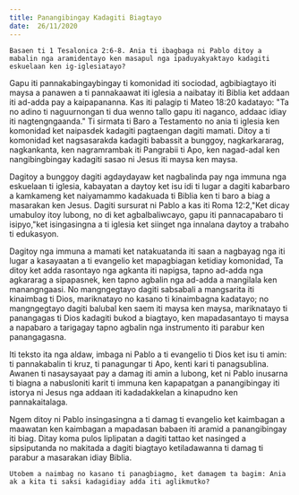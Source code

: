 ```yaml
---
title: Panangibingay Kadagiti Biagtayo
date:  26/11/2020
---
```


`Basaen ti 1 Tesalonica 2:6-8. Ania ti ibagbaga ni Pablo ditoy a mabalin nga aramidentayo ken masapul nga ipaduyakyaktayo kadagiti eskuelaan ken ig-iglesiatayo?`

Gapu iti pannakabingaybingay ti komonidad iti sociodad, agbibiagtayo iti maysa a panawen a ti pannakaawat iti iglesia a naibatay iti Biblia ket addaan iti ad-adda pay a kaipapananna. Kas iti palagip ti Mateo 18:20 kadatayo: "Ta no adino ti naguurnongan ti dua wenno tallo gapu iti naganco, addaac idiay iti nagtengngaanda." Ti sirmata ti Baro a Testamento no ania ti iglesia ken komonidad ket naipasdek kadagiti pagtaengan dagiti mamati. Ditoy a ti komonidad ket nagsasarakda kadagiti babassit a bunggoy, nagkarkararag, nagkankanta, ken nagramrambak iti Pangrabii ti Apo, ken nagad-adal ken nangibingbingay kadagiti sasao ni Jesus iti maysa ken maysa.

Dagitoy a bunggoy dagiti agdaydayaw ket nagbalinda pay nga immuna nga eskuelaan ti iglesia, kabayatan a daytoy ket isu idi ti lugar a dagiti kabarbaro a kamkameng ket naiyamammo kadakuada ti Biblia ken ti baro a biag a masarakan ken Jesus. Dagiti sursurat ni Pablo a kas iti Roma 12:2,"Ket dicay umabuloy itoy lubong, no di ket agbalbaliwcayo, gapu iti pannacapabaro ti isipyo,"ket isingasingna a ti iglesia ket siinget nga innalana daytoy a trabaho ti edukasyon.

Dagitoy nga immuna a mamati ket natakuatanda iti saan a nagbayag nga iti lugar a kasayaatan a ti evangelio ket mapagbiagan ketidiay komonidad, Ta ditoy ket adda rasontayo nga agkanta iti napigsa, tapno ad-adda nga agkararag a sipapasnek, ken tapno agbalin nga ad-adda a mangilala ken manangngaasi. No mangngegtayo dagiti sabsabali a mangsarita iti kinaimbag ti Dios, mariknatayo no kasano ti kinaimbagna kadatayo; no mangngegtayo dagiti balubal ken saem iti maysa ken maysa, mariknatayo ti panangagas ti Dios kadagiti bukod a biagtayo, ken mapadasantayo ti maysa a napabaro a tarigagay tapno agbalin nga instrumento iti parabur ken panangagasna.

Iti teksto ita nga aldaw, imbaga ni Pablo a ti evangelio ti Dios ket isu ti amin: ti pannakabalin ti kruz, ti panagungar ti Apo, kenti kari ti panagsublina. Awanen ti nasaysayaat pay a damag iti amin a lubong, ket ni Pablo inusarna ti biagna a nabusloniti karit ti immuna ken kapapatgan a panangibingay iti istorya ni Jesus nga addaan iti kadadakkelan a kinapudno ken pannakaitalaga.

Ngem ditoy ni Pablo insingasingna a ti damag ti evangelio ket kaimbagan a maawatan ken kaimbagan a mapadasan babaen iti aramid a panangibingay iti biag. Ditay koma pulos liplipatan a dagiti tattao ket nasinged a sipsiputanda no makitada a dagiti biagtayo ketiladawanna ti damag ti parabur a masarakan idiay Biblia.

`Utobem a naimbag no kasano ti panagbiagmo, ket damagem ta bagim: Ania ak a kita ti saksi kadagidiay adda iti aglikmutko?`